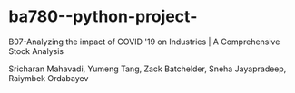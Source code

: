 # ba780--python-project-
B07-Analyzing the impact of COVID '19 on Industries | A Comprehensive Stock Analysis


Sricharan Mahavadi, Yumeng Tang, Zack Batchelder, Sneha Jayapradeep, Raiymbek Ordabayev
